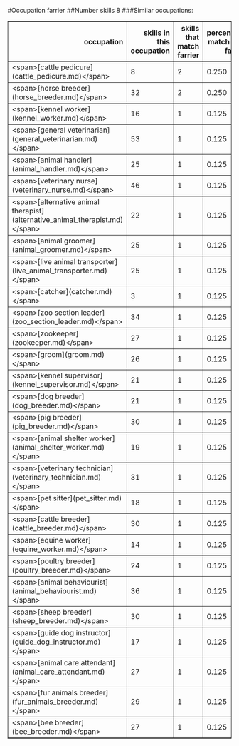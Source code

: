#Occupation farrier
##Number skills 8
###Similar occupations:
<table border="1" class="dataframe">
  <thead>
    <tr style="text-align: right;">
      <th>occupation</th>
      <th>skills in this occupation</th>
      <th>skills that match farrier</th>
      <th>percentage match with farrier</th>
      <th>skills not in farrier</th>
    </tr>
  </thead>
  <tbody>
    <tr>
      <td>&lt;span&gt;[cattle pedicure](cattle_pedicure.md)&lt;/span&gt;</td>
      <td>8</td>
      <td>2</td>
      <td>0.250</td>
      <td>6</td>
    </tr>
    <tr>
      <td>&lt;span&gt;[horse breeder](horse_breeder.md)&lt;/span&gt;</td>
      <td>32</td>
      <td>2</td>
      <td>0.250</td>
      <td>30</td>
    </tr>
    <tr>
      <td>&lt;span&gt;[kennel worker](kennel_worker.md)&lt;/span&gt;</td>
      <td>16</td>
      <td>1</td>
      <td>0.125</td>
      <td>15</td>
    </tr>
    <tr>
      <td>&lt;span&gt;[general veterinarian](general_veterinarian.md)&lt;/span&gt;</td>
      <td>53</td>
      <td>1</td>
      <td>0.125</td>
      <td>52</td>
    </tr>
    <tr>
      <td>&lt;span&gt;[animal handler](animal_handler.md)&lt;/span&gt;</td>
      <td>25</td>
      <td>1</td>
      <td>0.125</td>
      <td>24</td>
    </tr>
    <tr>
      <td>&lt;span&gt;[veterinary nurse](veterinary_nurse.md)&lt;/span&gt;</td>
      <td>46</td>
      <td>1</td>
      <td>0.125</td>
      <td>45</td>
    </tr>
    <tr>
      <td>&lt;span&gt;[alternative animal therapist](alternative_animal_therapist.md)&lt;/span&gt;</td>
      <td>22</td>
      <td>1</td>
      <td>0.125</td>
      <td>21</td>
    </tr>
    <tr>
      <td>&lt;span&gt;[animal groomer](animal_groomer.md)&lt;/span&gt;</td>
      <td>25</td>
      <td>1</td>
      <td>0.125</td>
      <td>24</td>
    </tr>
    <tr>
      <td>&lt;span&gt;[live animal transporter](live_animal_transporter.md)&lt;/span&gt;</td>
      <td>25</td>
      <td>1</td>
      <td>0.125</td>
      <td>24</td>
    </tr>
    <tr>
      <td>&lt;span&gt;[catcher](catcher.md)&lt;/span&gt;</td>
      <td>3</td>
      <td>1</td>
      <td>0.125</td>
      <td>2</td>
    </tr>
    <tr>
      <td>&lt;span&gt;[zoo section leader](zoo_section_leader.md)&lt;/span&gt;</td>
      <td>34</td>
      <td>1</td>
      <td>0.125</td>
      <td>33</td>
    </tr>
    <tr>
      <td>&lt;span&gt;[zookeeper](zookeeper.md)&lt;/span&gt;</td>
      <td>27</td>
      <td>1</td>
      <td>0.125</td>
      <td>26</td>
    </tr>
    <tr>
      <td>&lt;span&gt;[groom](groom.md)&lt;/span&gt;</td>
      <td>26</td>
      <td>1</td>
      <td>0.125</td>
      <td>25</td>
    </tr>
    <tr>
      <td>&lt;span&gt;[kennel supervisor](kennel_supervisor.md)&lt;/span&gt;</td>
      <td>21</td>
      <td>1</td>
      <td>0.125</td>
      <td>20</td>
    </tr>
    <tr>
      <td>&lt;span&gt;[dog breeder](dog_breeder.md)&lt;/span&gt;</td>
      <td>21</td>
      <td>1</td>
      <td>0.125</td>
      <td>20</td>
    </tr>
    <tr>
      <td>&lt;span&gt;[pig breeder](pig_breeder.md)&lt;/span&gt;</td>
      <td>30</td>
      <td>1</td>
      <td>0.125</td>
      <td>29</td>
    </tr>
    <tr>
      <td>&lt;span&gt;[animal shelter worker](animal_shelter_worker.md)&lt;/span&gt;</td>
      <td>19</td>
      <td>1</td>
      <td>0.125</td>
      <td>18</td>
    </tr>
    <tr>
      <td>&lt;span&gt;[veterinary technician](veterinary_technician.md)&lt;/span&gt;</td>
      <td>31</td>
      <td>1</td>
      <td>0.125</td>
      <td>30</td>
    </tr>
    <tr>
      <td>&lt;span&gt;[pet sitter](pet_sitter.md)&lt;/span&gt;</td>
      <td>18</td>
      <td>1</td>
      <td>0.125</td>
      <td>17</td>
    </tr>
    <tr>
      <td>&lt;span&gt;[cattle breeder](cattle_breeder.md)&lt;/span&gt;</td>
      <td>30</td>
      <td>1</td>
      <td>0.125</td>
      <td>29</td>
    </tr>
    <tr>
      <td>&lt;span&gt;[equine worker](equine_worker.md)&lt;/span&gt;</td>
      <td>14</td>
      <td>1</td>
      <td>0.125</td>
      <td>13</td>
    </tr>
    <tr>
      <td>&lt;span&gt;[poultry breeder](poultry_breeder.md)&lt;/span&gt;</td>
      <td>24</td>
      <td>1</td>
      <td>0.125</td>
      <td>23</td>
    </tr>
    <tr>
      <td>&lt;span&gt;[animal behaviourist](animal_behaviourist.md)&lt;/span&gt;</td>
      <td>36</td>
      <td>1</td>
      <td>0.125</td>
      <td>35</td>
    </tr>
    <tr>
      <td>&lt;span&gt;[sheep breeder](sheep_breeder.md)&lt;/span&gt;</td>
      <td>30</td>
      <td>1</td>
      <td>0.125</td>
      <td>29</td>
    </tr>
    <tr>
      <td>&lt;span&gt;[guide dog instructor](guide_dog_instructor.md)&lt;/span&gt;</td>
      <td>17</td>
      <td>1</td>
      <td>0.125</td>
      <td>16</td>
    </tr>
    <tr>
      <td>&lt;span&gt;[animal care attendant](animal_care_attendant.md)&lt;/span&gt;</td>
      <td>27</td>
      <td>1</td>
      <td>0.125</td>
      <td>26</td>
    </tr>
    <tr>
      <td>&lt;span&gt;[fur animals breeder](fur_animals_breeder.md)&lt;/span&gt;</td>
      <td>29</td>
      <td>1</td>
      <td>0.125</td>
      <td>28</td>
    </tr>
    <tr>
      <td>&lt;span&gt;[bee breeder](bee_breeder.md)&lt;/span&gt;</td>
      <td>27</td>
      <td>1</td>
      <td>0.125</td>
      <td>26</td>
    </tr>
  </tbody>
</table>

